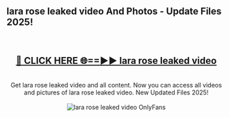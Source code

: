 <h2>lara rose leaked video And Photos - Update Files 2025!</h2>
<br>
<div align="center">
<h2><a href="https://linkcuts.com/hfmhzwbr" rel="nofollow">🔴 CLICK HERE 🌐==►► lara rose leaked video</a></h2>
<br>
Get lara rose leaked video and all content. Now you can access all videos and pictures of lara rose leaked video. New Updated Files 2025!
<br>
<br>
<a href="https://linkcuts.com/hfmhzwbr" rel="nofollow" data-target="animated-image.originalLink"><img src="https://i.ibb.co.com/WyWwxjT/player-gif2.gif" alt="lara rose leaked video OnlyFans" style="max-width: 100%; display: inline-block;" data-target="animated-image.originalImage"></a>
</div>
<br>